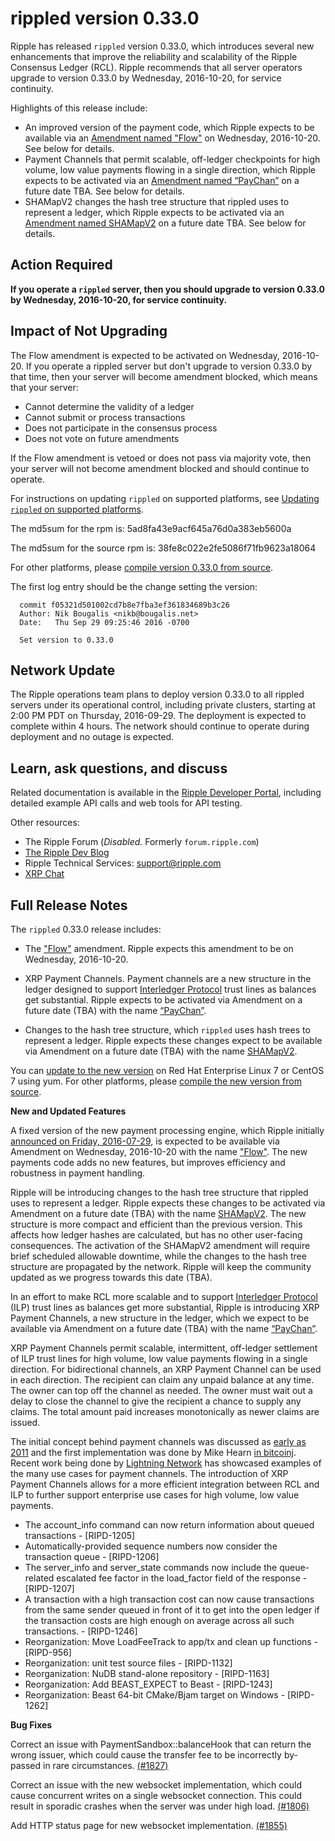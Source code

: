 # rippled version 0.33.0

Ripple has released `rippled` version 0.33.0, which introduces several new enhancements that improve the reliability and scalability of the Ripple Consensus Ledger (RCL). Ripple recommends that all server operators upgrade to version 0.33.0 by Wednesday, 2016-10-20, for service continuity.

Highlights of this release include:

* An improved version of the payment code, which Ripple expects to be available via an [Amendment named "Flow"](https://ripple.com/build/amendments/#flow) on Wednesday, 2016-10-20. See below for details.
* Payment Channels that permit scalable, off-ledger checkpoints for high volume, low value payments flowing in a single direction, which Ripple expects to be activated via an [Amendment named “PayChan”](https://ripple.com/build/amendments/#paychan) on a future date TBA. See below for details.
* SHAMapV2 changes the hash tree structure that rippled uses to represent a ledger, which Ripple expects to be activated via an [Amendment named SHAMapV2](https://ripple.com/build/amendments/#shamapv2) on a future date TBA. See below for details.

## Action Required

**If you operate a `rippled` server, then you should upgrade to version 0.33.0 by Wednesday, 2016-10-20, for service continuity.**

## Impact of Not Upgrading

The Flow amendment is expected to be activated on Wednesday, 2016-10-20. If you operate a rippled server but don't upgrade to version 0.33.0 by that time, then your server will become amendment blocked, which means that your server:

* Cannot determine the validity of a ledger
* Cannot submit or process transactions
* Does not participate in the consensus process
* Does not vote on future amendments

If the Flow amendment is vetoed or does not pass via majority vote, then your server will not become amendment blocked and should continue to operate.

For instructions on updating `rippled` on supported platforms, see [Updating `rippled` on supported platforms](https://ripple.com/build/rippled-setup/#updating-rippled).

The md5sum for the rpm is: 5ad8fa43e9acf645a76d0a383eb5600a

The md5sum for the source rpm is: 38fe8c022e2fe5086f71fb9623a18064

For other platforms, please [compile version 0.33.0 from source](https://github.com/ripple/rippled/tree/master/Builds).

The first log entry should be the change setting the version:

      commit f05321d501002cd7b8e7fba3ef361834689b3c26
      Author: Nik Bougalis <nikb@bougalis.net>
      Date:   Thu Sep 29 09:25:46 2016 -0700

      Set version to 0.33.0

## Network Update
The Ripple operations team plans to deploy version 0.33.0 to all rippled servers under its operational control, including private clusters, starting at 2:00 PM PDT on Thursday, 2016-09-29. The deployment is expected to complete within 4 hours. The network should continue to operate during deployment and no outage is expected.

## Learn, ask questions, and discuss
Related documentation is available in the [Ripple Developer Portal](https://ripple.com/build/), including detailed example API calls and web tools for API testing.

Other resources:

* The Ripple Forum (_Disabled._ Formerly `forum.ripple.com`)
* [The Ripple Dev Blog](https://developers.ripple.com/blog/)
* Ripple Technical Services: support@ripple.com
* [XRP Chat](http://www.xrpchat.com/)

## Full Release Notes

The `rippled` 0.33.0 release includes:

* The  ["Flow"](https://ripple.com/build/amendments/#flow) amendment. Ripple expects this amendment to be on Wednesday, 2016-10-20. 

* XRP Payment Channels. Payment channels are a new structure in the ledger designed to support [Interledger Protocol](https://interledger.org/) trust lines as balances get substantial. Ripple expects to be activated via Amendment on a future date (TBA) with the name [“PayChan”](https://ripple.com/build/amendments/#paychan).

* Changes to the hash tree structure, which `rippled` uses hash trees to represent a ledger. Ripple expects these changes expect to be available via Amendment on a future date (TBA) with the name [SHAMapV2](https://ripple.com/build/amendments/#shamapv2).

You can [update to the new version](https://ripple.com/build/rippled-setup/#updating-rippled) on Red Hat Enterprise Linux 7 or CentOS 7 using yum. For other platforms, please [compile the new version from source](https://github.com/ripple/rippled/tree/master/Builds).

**New and Updated Features**

A fixed version of the new payment processing engine, which Ripple initially [announced on Friday, 2016-07-29](https://developers.ripple.com/blog/2016/rippled-0.32.1.html), is expected to be available via Amendment on Wednesday, 2016-10-20 with the name ["Flow"](https://ripple.com/build/amendments/#flow). The new payments code adds no new features, but improves efficiency and robustness in payment handling.

Ripple will be introducing changes to the hash tree structure that rippled uses to represent a ledger. Ripple expects these changes to be activated via Amendment on a future date (TBA) with the name [SHAMapV2](https://ripple.com/build/amendments/#shamapv2). The new structure is more compact and efficient than the previous version. This affects how ledger hashes are calculated, but has no other user-facing consequences. The activation of the SHAMapV2 amendment will require brief scheduled allowable downtime, while the changes to the hash tree structure are propagated by the network. Ripple will keep the community updated as we progress towards this date (TBA).

In an effort to make RCL more scalable and to support [Interledger Protocol](https://interledger.org/) (ILP) trust lines as balances get more substantial, Ripple is introducing XRP Payment Channels, a new structure in the ledger, which we expect to be available via Amendment on a future date (TBA) with the name [“PayChan”](https://ripple.com/build/amendments/#paychan).

XRP Payment Channels permit scalable, intermittent, off-ledger settlement of ILP trust lines for high volume, low value payments flowing in a single direction. For bidirectional channels, an XRP Payment Channel can be used in each direction. The recipient can claim any unpaid balance at any time. The owner can top off the channel as needed. The owner must wait out a delay to close the channel to give the recipient a chance to supply any claims. The total amount paid increases monotonically as newer claims are issued.

The initial concept behind payment channels was discussed as [early as 2011](https://bitcointalk.org/index.php?topic=25786.0) and the first implementation was done by Mike Hearn [in bitcoinj](https://bitcoinj.github.io/working-with-micropayments). Recent work being done by [Lightning Network](https://en.bitcoin.it/wiki/Lightning_Network) has showcased examples of the many use cases for payment channels. The introduction of XRP Payment Channels allows for a more efficient integration between RCL and ILP to further support enterprise use cases for high volume, low value payments.

* The account_info command can now return information about queued transactions - [RIPD-1205]
* Automatically-provided sequence numbers now consider the transaction queue - [RIPD-1206]
* The server_info and server_state commands now include the queue-related escalated fee factor in the load_factor field of the response - [RIPD-1207]
* A transaction with a high transaction cost can now cause transactions from the same sender queued in front of it to get into the open ledger if the transaction costs are high enough on average across all such transactions. - [RIPD-1246]
* Reorganization: Move LoadFeeTrack to app/tx and clean up functions - [RIPD-956]
* Reorganization: unit test source files -  [RIPD-1132]
* Reorganization: NuDB stand-alone repository - [RIPD-1163]
* Reorganization: Add BEAST_EXPECT to Beast - [RIPD-1243]
* Reorganization: Beast 64-bit CMake/Bjam target on Windows - [RIPD-1262]

**Bug Fixes**

Correct an issue with PaymentSandbox::balanceHook that can return the wrong issuer, which could cause the transfer fee to be incorrectly by-passed in rare circumstances. [(#1827)](https://github.com/ripple/rippled/commit/cf8b6be494c3537f3d6eeeb0a23d5454402688b1)

Correct an issue with the new websocket implementation, which could cause concurrent writes on a single websocket connection. This could result in sporadic crashes when the server was under high load. [(#1806)](https://github.com/ripple/rippled/commit/e8a7ad47487aba3490bb63359ff17cfe584cd58c)

Add HTTP status page for new websocket implementation. [(#1855)](https://github.com/ripple/rippled/commit/b2499c8fa015ac0121b81dcf8f1a92d9e1fd6a4b)
